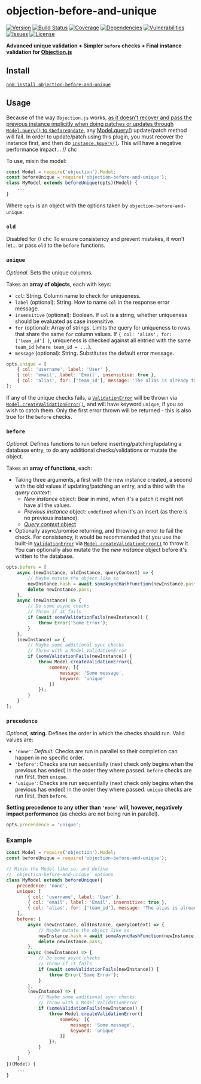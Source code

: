 # objection-before-and-unique

[![Version](https://img.shields.io/github/package-json/v/rafamel/objection-before-and-unique.svg)](https://github.com/rafamel/objection-before-and-unique)
[![Build Status](https://travis-ci.org/rafamel/objection-before-and-unique.svg)](https://travis-ci.org/rafamel/objection-before-and-unique)
[![Coverage](https://img.shields.io/coveralls/rafamel/objection-before-and-unique.svg)](https://coveralls.io/github/rafamel/objection-before-and-unique)
[![Dependencies](https://david-dm.org/rafamel/objection-before-and-unique/status.svg)](https://david-dm.org/rafamel/objection-before-and-unique)
[![Vulnerabilities](https://snyk.io/test/npm/objection-before-and-unique/badge.svg)](https://snyk.io/test/npm/objection-before-and-unique)
[![Issues](https://img.shields.io/github/issues/rafamel/objection-before-and-unique.svg)](https://github.com/rafamel/objection-before-and-unique/issues)
[![License](https://img.shields.io/github/license/rafamel/objection-before-and-unique.svg)](https://github.com/rafamel/objection-before-and-unique/blob/master/LICENSE)

**Advanced unique validation + Simpler `before` checks + Final instance validation for [Objection.js](http://vincit.github.io/objection.js/)**

## Install

[`npm install objection-before-and-unique`](https://www.npmjs.com/package/objection-before-and-unique)

## Usage

Because of the way `Objection.js` works, [as it doesn't recover and pass the previous instance implicitly when doing patches or updates through `Model.query()` to `$beforeUpdate`](http://vincit.github.io/objection.js/#_s_beforeupdate), any [Model.query()](http://vincit.github.io/objection.js/#query) update/patch method will fail. In order to update/patch using this plugin, you must recover the instance first, and then do [`instance.$query()`](http://vincit.github.io/objection.js/#_s_query). This will have a negative performance impact... // chc

To use, mixin the model:

```javascript
const Model = require('objection').Model;
const beforeUnique = require('objection-before-and-unique');
class MyModel extends beforeUnique(opts)(Model) {
    ...
}
```

Where `opts` is an object with the options taken by `objection-before-and-unique`:

### `old`

Disabled for // chc
To ensure consistency and prevent mistakes, it won't let...
or pass `old` to the `before` functions.

### `unique`

*Optional.* Sets the unique columns.

Takes an **array of objects**, each with keys:

- `col`: String. Column name to check for uniqueness.
- `label` (optional): String. How to name `col` in the response error message.
- `insensitive` (optional): Boolean. If `col` is a string, whether uniqueness should be evaluated as case insensitive.
- `for` (optional): Array of strings. Limits the query for uniqueness to rows that share the same `for` column values. If `{ col: 'alias', for: ['team_id'] }`, uniqueness is checked against all entried with the same `team_id` (`where team_id = ...`).
- `message` (optional): String. Substitutes the default error message.

```javascript
opts.unique = [
    { col: 'username', label: 'User' },
    { col: 'email', label: 'Email', insensitive: true },
    { col: 'alias', for: ['team_id'], message: 'The alias is already taken'}
];
```

If any of the unique checks fails, a [`ValidationError`](http://vincit.github.io/objection.js/#validationerror) will be thrown via [`Model.createValidationError()`](http://vincit.github.io/objection.js/#createvalidationerror), and will have keyword `unique`, if you so wish to catch them. Only the first error thrown will be returned - this is also true for the `before` checks.

### `before`

*Optional.* Defines functions to run before inserting/patching/updating a database entry, to do any additional checks/validations or mutate the object.

Takes an **array of functions**, each:

- Taking three arguments, a first with the new instance created, a second with the old values if updating/patching an entry, and a third with the *query context*:
    - *New instance* object: Bear in mind, when it's a patch it might not have all the values.
    - *Previous instance* object: `undefined` when it's an insert (as there is no previous instance).
    - [*Query context* object](http://vincit.github.io/objection.js/#context)
- Optionally async/promise returning, and throwing an error to fail the check. For consistency, it would be recommended that you use the built-in [`ValidationError`](http://vincit.github.io/objection.js/#validationerror) via [`Model.createValidationError()`](http://vincit.github.io/objection.js/#createvalidationerror) to throw it. You can optionally also mutate the the *new instance* object before it's written to the database.

```javascript
opts.before = [
    async (newInstance, oldInstance, queryContext) => {
        // Maybe mutate the object like so
        newInstance.hash = await someAsyncHashFunction(newInstance.pass);
        delete newInstance.pass;
    },
    async (newInstance) => {
        // Do some async checks
        // Throw if it fails
        if (await someValidationFails(newInstance)) {
            throw Error('Some Error');
        }
    },
    (newInstance) => {
        // Maybe some additional sync checks
        // Throw with a Model ValidationError
        if (someValidationFails(newInstance)) {
            throw Model.createValidationError({
                someKey: [{
                    message: 'Some message',
                    keyword: 'unique'
                }]
            });
        }
    }
];
```

### `precedence`

*Optional,* **string.** Defines the order in which the checks should run. Valid values are:

- `'none'`: *Default.* Checks are run in parallel so their completion can happen in no specific order.
- `'before'`: Checks are run sequentially (next check only begins when the previous has ended) in the order they where passed. `before` checks are run first, then `unique`.
- `'unique'`: Checks are run sequentially (next check only begins when the previous has ended) in the order they where passed. `unique` checks are run first, then `before`.

**Setting precedence to any other than `'none'` will, however, negatively impact performance** (as checks are not being run in parallel).

```javascript
opts.precendence = 'unique';
```

### Example

```javascript
const Model = require('objection').Model;
const beforeUnique = require('objection-before-and-unique');

// Mixin the Model like so, and define
// `objection-before-and-unique` options
class MyModel extends beforeUnique({
    precedence: 'none',
    unique: [
        { col: 'username', label: 'User' },
        { col: 'email', label: 'Email', insensitive: true },
        { col: 'alias', for: ['team_id'], message: 'The alias is already taken'}
    ],
    before: [
        async (newInstance, oldInstance, queryContext) => {
            // Maybe mutate the object like so
            newInstance.hash = await someAsyncHashFunction(newInstance.pass);
            delete newInstance.pass;
        },
        async (newInstance) => {
            // Do some async checks
            // Throw if it fails
            if (await someValidationFails(newInstance)) {
                throw Error('Some Error');
            }
        },
        (newInstance) => {
            // Maybe some additional sync checks
            // Throw with a Model ValidationError
            if (someValidationFails(newInstance)) {
                throw Model.createValidationError({
                    someKey: [{
                        message: 'Some message',
                        keyword: 'unique'
                    }]
                });
            }
        }
    ]
})(Model) {
    ...
}
```
